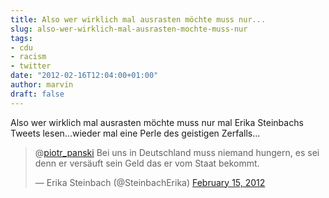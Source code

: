 ```yaml
---
title: Also wer wirklich mal ausrasten möchte muss nur...
slug: also-wer-wirklich-mal-ausrasten-mochte-muss-nur
tags:
- cdu
- racism
- twitter
date: "2012-02-16T12:04:00+01:00"
author: marvin
draft: false
---
```

Also wer wirklich mal ausrasten möchte muss nur mal Erika Steinbachs
Tweets lesen...wieder mal eine Perle des geistigen Zerfalls...

> @[piotr\_panski](https://twitter.com/piotr_panski) Bei uns in
> Deutschland muss niemand hungern, es sei denn er versäuft sein Geld
> das er vom Staat bekommt.
>
> — Erika Steinbach (@SteinbachErika) [February 15,
> 2012](https://twitter.com/SteinbachErika/status/169881266274054144)

<p>
<script src="//platform.twitter.com/widgets.js" charset="utf-8"></script>
</p>